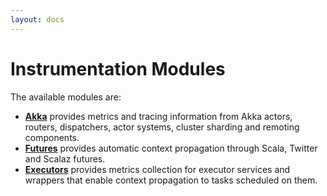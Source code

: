 ```yaml
---
layout: docs
---
```


Instrumentation Modules
=======================

The available modules are:

- **[Akka](./akka/)** provides metrics and tracing information from Akka actors, routers, dispatchers, actor systems,
  cluster sharding and remoting components.
- **[Futures](./futures/)** provides automatic context propagation through Scala, Twitter and Scalaz futures.
- **[Executors](./executors/)** provides metrics collection for executor services and wrappers that enable context
  propagation to tasks scheduled on them.